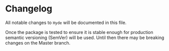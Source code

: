 # Changelog

All notable changes to `Hyde` will be documented in this file.

Once the package is tested to ensure it is stable enough for production semantic versioning (SemVer) will be used.
Until then there may be breaking changes on the Master branch.
